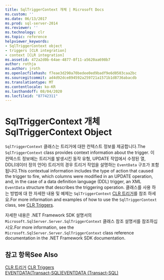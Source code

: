 ```yaml
---
title: SqlTriggerContext 개체 | Microsoft Docs
ms.custom: ''
ms.date: 06/13/2017
ms.prod: sql-server-2014
ms.reviewer: ''
ms.technology: clr
ms.topic: reference
helpviewer_keywords:
- SqlTriggerContext object
- triggers [CLR integration]
- context [CLR integration]
ms.assetid: 472a2d0b-64ae-4877-8f11-a5620aa698b7
author: rothja
ms.author: jroth
ms.openlocfilehash: f7eae3d290a70bedee0ed9badf9e6d0503caa2bc
ms.sourcegitcommit: ad4d92dce894592a259721a1571b1d8736abacdb
ms.translationtype: MT
ms.contentlocale: ko-KR
ms.lasthandoff: 08/04/2020
ms.locfileid: "87742311"
---
```

# <a name="sqltriggercontext-object"></a><span data-ttu-id="8aa09-102">SqlTriggerContext 개체</span><span class="sxs-lookup"><span data-stu-id="8aa09-102">SqlTriggerContext Object</span></span>
  <span data-ttu-id="8aa09-103">`SqlTriggerContext` 클래스는 트리거에 대한 컨텍스트 정보를 제공합니다.</span><span class="sxs-lookup"><span data-stu-id="8aa09-103">The `SqlTriggerContext` class provides context information about the trigger.</span></span> <span data-ttu-id="8aa09-104">이 컨텍스트 정보에는 트리거를 발생시킨 동작 유형, UPDATE 작업에서 수정된 열, DDL(데이터 정의 언어) 트리거의 경우 트리거 작업을 설명하는 `EventData` 구조가 포함됩니다.</span><span class="sxs-lookup"><span data-stu-id="8aa09-104">This contextual information includes the type of action that caused the trigger to fire, which columns were modified in an UPDATE operation, and, in the case of a data definition language (DDL) trigger, an XML `EventData` structure that describes the triggering operation.</span></span> <span data-ttu-id="8aa09-105">클래스를 사용 하는 방법에 대 한 자세한 내용 및 예제는 `SqlTriggerContext` [CLR 트리거](../../database-engine/dev-guide/clr-triggers.md)를 참조 하세요.</span><span class="sxs-lookup"><span data-stu-id="8aa09-105">For more information and examples of how to use the `SqlTriggerContext` class, see [CLR Triggers](../../database-engine/dev-guide/clr-triggers.md).</span></span>  
  
 <span data-ttu-id="8aa09-106">자세한 내용은 .NET Framework SDK 설명서의 `Microsoft.SqlServer.Server.SqlTriggerContext` 클래스 참조 설명서를 참조하십시오.</span><span class="sxs-lookup"><span data-stu-id="8aa09-106">For more information, see the `Microsoft.SqlServer.Server.SqlTriggerContext` class reference documentation in the .NET Framework SDK documentation.</span></span>  
  
## <a name="see-also"></a><span data-ttu-id="8aa09-107">참고 항목</span><span class="sxs-lookup"><span data-stu-id="8aa09-107">See Also</span></span>  
 <span data-ttu-id="8aa09-108">[CLR 트리거](../../database-engine/dev-guide/clr-triggers.md) </span><span class="sxs-lookup"><span data-stu-id="8aa09-108">[CLR Triggers](../../database-engine/dev-guide/clr-triggers.md) </span></span>  
 [<span data-ttu-id="8aa09-109">EVENTDATA&#40;Transact-SQL&#41;</span><span class="sxs-lookup"><span data-stu-id="8aa09-109">EVENTDATA &#40;Transact-SQL&#41;</span></span>](/sql/t-sql/functions/eventdata-transact-sql)  
  
  
